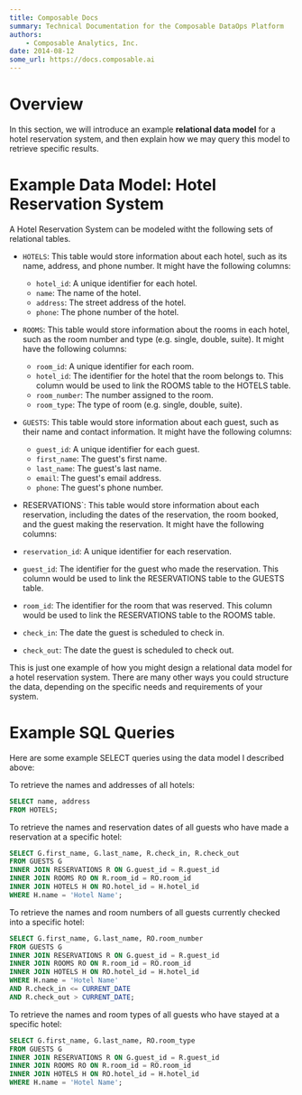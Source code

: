 ```yaml
---
title: Composable Docs
summary: Technical Documentation for the Composable DataOps Platform
authors:
    - Composable Analytics, Inc.
date: 2014-08-12
some_url: https://docs.composable.ai
---
```


# Overview 

In this section, we will introduce an example **relational data model** for a hotel reservation system, and then explain how we may query this model to retrieve specific results.

# Example Data Model: Hotel Reservation System

A Hotel Reservation System can be modeled witht the following sets of relational tables.

* `HOTELS`: This table would store information about each hotel, such as its name, address, and phone number. It might have the following columns:
    * `hotel_id`: A unique identifier for each hotel.
    * `name`: The name of the hotel.
    * `address`: The street address of the hotel.
    * `phone`: The phone number of the hotel.

* `ROOMS`: This table would store information about the rooms in each hotel, such as the room number and type (e.g. single, double, suite). It might have the following columns:
    * `room_id`: A unique identifier for each room.
    * `hotel_id`: The identifier for the hotel that the room belongs to. This column would be used to link the ROOMS table to the HOTELS table.
    * `room_number`: The number assigned to the room.
    * `room_type`: The type of room (e.g. single, double, suite).

* `GUESTS`: This table would store information about each guest, such as their name and contact information. It might have the following columns:
    * `guest_id`: A unique identifier for each guest.
    * `first_name`: The guest's first name.
    * `last_name`: The guest's last name.
    * `email`: The guest's email address.
    * `phone`: The guest's phone number.

* RESERVATIONS`: This table would store information about each reservation, including the dates of the reservation, the room booked, and the guest making the reservation. It might have the following columns:
* `reservation_id`: A unique identifier for each reservation.
* `guest_id`: The identifier for the guest who made the reservation. This column would be used to link the RESERVATIONS table to the GUESTS table.
* `room_id`: The identifier for the room that was reserved. This column would be used to link the RESERVATIONS table to the ROOMS table.
* `check_in`: The date the guest is scheduled to check in.
* `check_out`: The date the guest is scheduled to check out.

This is just one example of how you might design a relational data model for a hotel reservation system. There are many other ways you could structure the data, depending on the specific needs and requirements of your system.

# Example SQL Queries

Here are some example SELECT queries using the data model I described above:

To retrieve the names and addresses of all hotels:

``` sql
SELECT name, address
FROM HOTELS;
```

To retrieve the names and reservation dates of all guests who have made a reservation at a specific hotel:

``` sql
SELECT G.first_name, G.last_name, R.check_in, R.check_out
FROM GUESTS G
INNER JOIN RESERVATIONS R ON G.guest_id = R.guest_id
INNER JOIN ROOMS RO ON R.room_id = RO.room_id
INNER JOIN HOTELS H ON RO.hotel_id = H.hotel_id
WHERE H.name = 'Hotel Name';
```

To retrieve the names and room numbers of all guests currently checked into a specific hotel:

``` sql
SELECT G.first_name, G.last_name, RO.room_number
FROM GUESTS G
INNER JOIN RESERVATIONS R ON G.guest_id = R.guest_id
INNER JOIN ROOMS RO ON R.room_id = RO.room_id
INNER JOIN HOTELS H ON RO.hotel_id = H.hotel_id
WHERE H.name = 'Hotel Name'
AND R.check_in <= CURRENT_DATE
AND R.check_out > CURRENT_DATE;
```

To retrieve the names and room types of all guests who have stayed at a specific hotel:

``` sql
SELECT G.first_name, G.last_name, RO.room_type
FROM GUESTS G
INNER JOIN RESERVATIONS R ON G.guest_id = R.guest_id
INNER JOIN ROOMS RO ON R.room_id = RO.room_id
INNER JOIN HOTELS H ON RO.hotel_id = H.hotel_id
WHERE H.name = 'Hotel Name';
```
